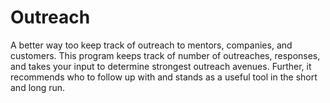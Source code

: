 # Outreach

A better way too keep track of outreach to mentors, companies, and customers. This program keeps track of number of outreaches, responses, and takes your input to determine strongest outreach avenues. Further, it recommends who to follow up with and stands as a useful tool in the short and long run.
